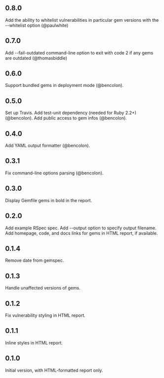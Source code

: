 ## 0.8.0
Add the ability to whitelist vulnerabilities in particular gem versions with the --whitelist option (@paulwhite)
## 0.7.0
Add --fail-outdated command-line option to exit with code 2 if any gems are outdated (@thomasbiddle)
## 0.6.0
Support bundled gems in deployment mode (@bencolon).
## 0.5.0
Set up Travis.
Add test-unit dependency (needed for Ruby 2.2+) (@bencolon).
Add public access to gem infos (@bencolon).
## 0.4.0
Add YAML output formatter (@bencolon).
## 0.3.1
Fix command-line options parsing (@bencolon).
## 0.3.0
Display Gemfile gems in bold in the report.
## 0.2.0
Add example RSpec spec.
Add --output option to specify output filename.
Add homepage, code, and docs links for gems in HTML report, if available.
## 0.1.4
Remove date from gemspec.
## 0.1.3
Handle unaffected versions of gems.
## 0.1.2
Fix vulnerability styling in HTML report.
## 0.1.1
Inline styles in HTML report.
## 0.1.0
Initial version, with HTML-formatted report only.
